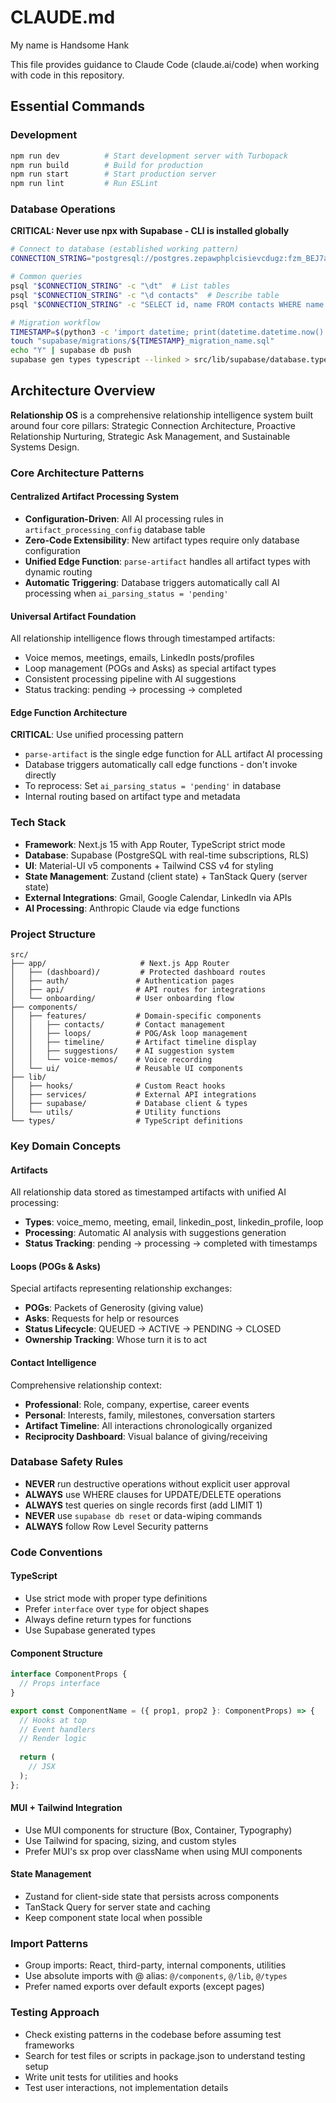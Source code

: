 # CLAUDE.md

My name is Handsome Hank

This file provides guidance to Claude Code (claude.ai/code) when working with code in this repository.

## Essential Commands

### Development
```bash
npm run dev          # Start development server with Turbopack
npm run build        # Build for production
npm run start        # Start production server
npm run lint         # Run ESLint
```

### Database Operations
**CRITICAL: Never use npx with Supabase - CLI is installed globally**

```bash
# Connect to database (established working pattern)
CONNECTION_STRING="postgresql://postgres.zepawphplcisievcdugz:fzm_BEJ7agw5ehz6tcj@aws-0-us-west-1.pooler.supabase.com:5432/postgres"

# Common queries
psql "$CONNECTION_STRING" -c "\dt"  # List tables
psql "$CONNECTION_STRING" -c "\d contacts"  # Describe table
psql "$CONNECTION_STRING" -c "SELECT id, name FROM contacts WHERE name ILIKE '%search%';"

# Migration workflow
TIMESTAMP=$(python3 -c 'import datetime; print(datetime.datetime.now().strftime("%Y%m%d%H%M%S"))')
touch "supabase/migrations/${TIMESTAMP}_migration_name.sql"
echo "Y" | supabase db push
supabase gen types typescript --linked > src/lib/supabase/database.types.ts
```

## Architecture Overview

**Relationship OS** is a comprehensive relationship intelligence system built around four core pillars: Strategic Connection Architecture, Proactive Relationship Nurturing, Strategic Ask Management, and Sustainable Systems Design.

### Core Architecture Patterns

#### Centralized Artifact Processing System
- **Configuration-Driven**: All AI processing rules in `artifact_processing_config` database table
- **Zero-Code Extensibility**: New artifact types require only database configuration
- **Unified Edge Function**: `parse-artifact` handles all artifact types with dynamic routing
- **Automatic Triggering**: Database triggers automatically call AI processing when `ai_parsing_status = 'pending'`

#### Universal Artifact Foundation
All relationship intelligence flows through timestamped artifacts:
- Voice memos, meetings, emails, LinkedIn posts/profiles
- Loop management (POGs and Asks) as special artifact types
- Consistent processing pipeline with AI suggestions
- Status tracking: pending → processing → completed

#### Edge Function Architecture
**CRITICAL**: Use unified processing pattern
- `parse-artifact` is the single edge function for ALL artifact AI processing
- Database triggers automatically call edge functions - don't invoke directly
- To reprocess: Set `ai_parsing_status = 'pending'` in database
- Internal routing based on artifact type and metadata

### Tech Stack

- **Framework**: Next.js 15 with App Router, TypeScript strict mode
- **Database**: Supabase (PostgreSQL with real-time subscriptions, RLS)
- **UI**: Material-UI v5 components + Tailwind CSS v4 for styling
- **State Management**: Zustand (client state) + TanStack Query (server state)
- **External Integrations**: Gmail, Google Calendar, LinkedIn via APIs
- **AI Processing**: Anthropic Claude via edge functions

### Project Structure

```
src/
├── app/                     # Next.js App Router
│   ├── (dashboard)/         # Protected dashboard routes
│   ├── auth/               # Authentication pages
│   ├── api/                # API routes for integrations
│   └── onboarding/         # User onboarding flow
├── components/
│   ├── features/           # Domain-specific components
│   │   ├── contacts/       # Contact management
│   │   ├── loops/          # POG/Ask loop management
│   │   ├── timeline/       # Artifact timeline display
│   │   ├── suggestions/    # AI suggestion system
│   │   └── voice-memos/    # Voice recording
│   └── ui/                 # Reusable UI components
├── lib/
│   ├── hooks/              # Custom React hooks
│   ├── services/           # External API integrations
│   ├── supabase/           # Database client & types
│   └── utils/              # Utility functions
└── types/                  # TypeScript definitions
```

### Key Domain Concepts

#### Artifacts
All relationship data stored as timestamped artifacts with unified AI processing:
- **Types**: voice_memo, meeting, email, linkedin_post, linkedin_profile, loop
- **Processing**: Automatic AI analysis with suggestions generation
- **Status Tracking**: pending → processing → completed with timestamps

#### Loops (POGs & Asks)
Special artifacts representing relationship exchanges:
- **POGs**: Packets of Generosity (giving value)
- **Asks**: Requests for help or resources
- **Status Lifecycle**: QUEUED → ACTIVE → PENDING → CLOSED
- **Ownership Tracking**: Whose turn it is to act

#### Contact Intelligence
Comprehensive relationship context:
- **Professional**: Role, company, expertise, career events
- **Personal**: Interests, family, milestones, conversation starters
- **Artifact Timeline**: All interactions chronologically organized
- **Reciprocity Dashboard**: Visual balance of giving/receiving

### Database Safety Rules

- **NEVER** run destructive operations without explicit user approval
- **ALWAYS** use WHERE clauses for UPDATE/DELETE operations
- **ALWAYS** test queries on single records first (add LIMIT 1)
- **NEVER** use `supabase db reset` or data-wiping commands
- **ALWAYS** follow Row Level Security patterns

### Code Conventions

#### TypeScript
- Use strict mode with proper type definitions
- Prefer `interface` over `type` for object shapes
- Always define return types for functions
- Use Supabase generated types

#### Component Structure
```typescript
interface ComponentProps {
  // Props interface
}

export const ComponentName = ({ prop1, prop2 }: ComponentProps) => {
  // Hooks at top
  // Event handlers
  // Render logic
  
  return (
    // JSX
  );
};
```

#### MUI + Tailwind Integration
- Use MUI components for structure (Box, Container, Typography)
- Use Tailwind for spacing, sizing, and custom styles
- Prefer MUI's sx prop over className when using MUI components

#### State Management
- Zustand for client-side state that persists across components
- TanStack Query for server state and caching
- Keep component state local when possible

### Import Patterns
- Group imports: React, third-party, internal components, utilities
- Use absolute imports with @ alias: `@/components`, `@/lib`, `@/types`
- Prefer named exports over default exports (except pages)

### Testing Approach
- Check existing patterns in the codebase before assuming test frameworks
- Search for test files or scripts in package.json to understand testing setup
- Write unit tests for utilities and hooks
- Test user interactions, not implementation details
